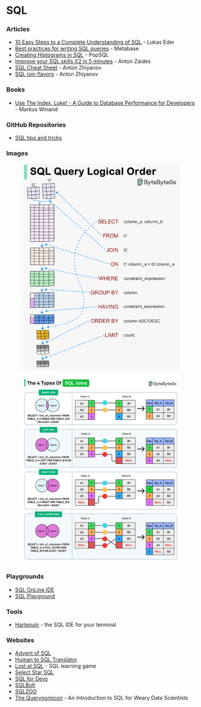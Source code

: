 # SQL

### Articles

* [10 Easy Steps to a Complete Understanding of SQL](https://blog.jooq.org/2016/03/17/10-easy-steps-to-a-complete-understanding-of-sql/) - Lukas Eder
* [Best practices for writing SQL queries](https://www.metabase.com/learn/building-analytics/sql-templates/sql-best-practices) - Metabase
* [Creating Histograms in SQL](https://popsql.com/sql-templates/analytics/how-to-create-histograms-in-sql) - PopSQL
* [Improve your SQL skills X2 in 5 minutes](https://zaidesanton.substack.com/p/the-most-underrated-skill-sql-for) - Anton Zaides
* [SQL Cheat Sheet](https://antonz.org/sql-cheatsheet/) - Anton Zhiyanov
* [SQL join flavors](https://antonz.org/sql-join/) - Anton Zhiyanov

### Books

* [Use The Index, Luke! - A Guide to Database Performance for Developers](https://use-the-index-luke.com/) - Markus Winand

### GitHub Repositories

* [SQL tips and tricks](https://github.com/ben-n93/SQL-tips-and-tricks)

### Images

<figure><img src="../../.gitbook/assets/SQL Query Logical Order.gif" alt=""><figcaption></figcaption></figure>

<figure><img src="../../.gitbook/assets/The 4 Types Of SQL Joins.jpg" alt=""><figcaption></figcaption></figure>

### Playgrounds

* [SQL OnLine IDE](https://sqliteonline.com/)
* [SQL Playground](https://sql-playground.wizardzines.com/)

### Tools

* [Harlequin](https://harlequin.sh/) - the SQL IDE for your terminal

### Websites

* [Advent of SQL](https://adventofsql.com/)
* [Human to SQL Translator](https://www.sqltranslate.app/)
* [Lost at SQL](https://lost-at-sql.therobinlord.com/) - SQL learning game
* [Select Star SQL](https://selectstarsql.com/)
* [SQL for Devs](https://sqlfordevs.com/)
* [SQLBolt](https://sqlbolt.com/)
* [SQLZOO](https://sqlzoo.net/wiki/SQL_Tutorial)
* [The Querynomicon](https://gvwilson.github.io/sql-tutorial/) - An Introduction to SQL for Weary Data Scientists
